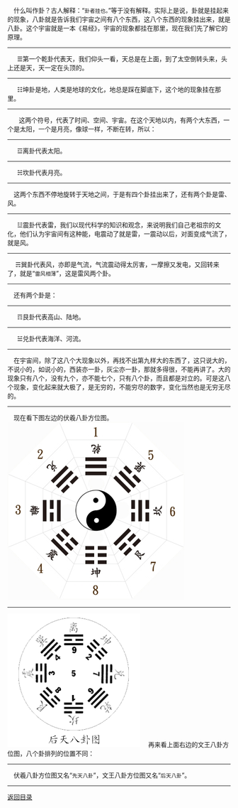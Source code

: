 &emsp;什么叫作卦？古人解释：“``卦者挂也。``”等于没有解释。实际上是说，卦就是挂起来的现象，八卦就是告诉我们宇宙之间有八个东西，这八个东西的现象挂出来，就是八卦。这个宇宙就是一本《易经》，宇宙的现象都挂在那里，现在我们先了解它的原理。
___
&emsp;  ☰第一个乾卦代表天，我们仰头一看，天总是在上面，到了太空倒转头来，头上还是天，天一定在头顶的。
___
&emsp;  ☷坤卦是地，人类是地球的文化，地总是踩在脚底下，这个地的现象挂在那里。
___
&emsp;   这两个符号，代表了时间、空间、宇宙。在这个天地以内，有两个大东西，一个是太阳，一个是月亮，像球一样，不断在转，所以：
___
&emsp;  ☲离卦代表太阳。
___
&emsp;  ☵坎卦代表月亮。
___
&emsp;这两个东西不停地旋转于天地之间，于是有四个卦挂出来了，还有两个卦是雷、风。
___
&emsp;  ☳震卦代表雷，我们以现代科学的知识和观念，来说明我们自己老祖宗的文化，他们认为宇宙间有这种能，电震动了就是雷，一震动以后，对面变成气流了，就是风。
___
&emsp;  ☴巽卦代表风，亦即是气流，气流震动得太厉害，一摩擦又发电，又回转来了，就是“``雷风相薄``”，这是雷风两个卦。
___
&emsp;还有两个卦是：
___
&emsp;  ☶艮卦代表高山、陆地。
___
&emsp;  ☱兑卦代表海洋、河流。
___
&emsp;在宇宙间，除了这八个大现象以外，再找不出第九样大的东西了，这只说大的，不说小的，如说小的，西装亦一卦，灰尘亦一卦，那就多得很，不能再讲了。大的现象只有八个，没有九个，亦不能七个，只有八个卦，而且都是对立的。可是这八个现象，变化起来就大极了，是无穷的，不能穷尽的数字，变化当然也是无穷无尽的。
___
&emsp;现在看下图左边的伏羲八卦方位图。 
![先天八卦](../image/xiantianbagua.jpg)
___
![后天八卦](../image/houtianbagua.gif)
&emsp;再来看上面右边的文王八卦方位图，八个卦排列的位置不同：
___
&emsp;伏羲八卦方位图又名“``先天八卦``”，文王八卦方位图又名“``后天八卦``”。
___
[返回目录](../../master/README.md#目录)
